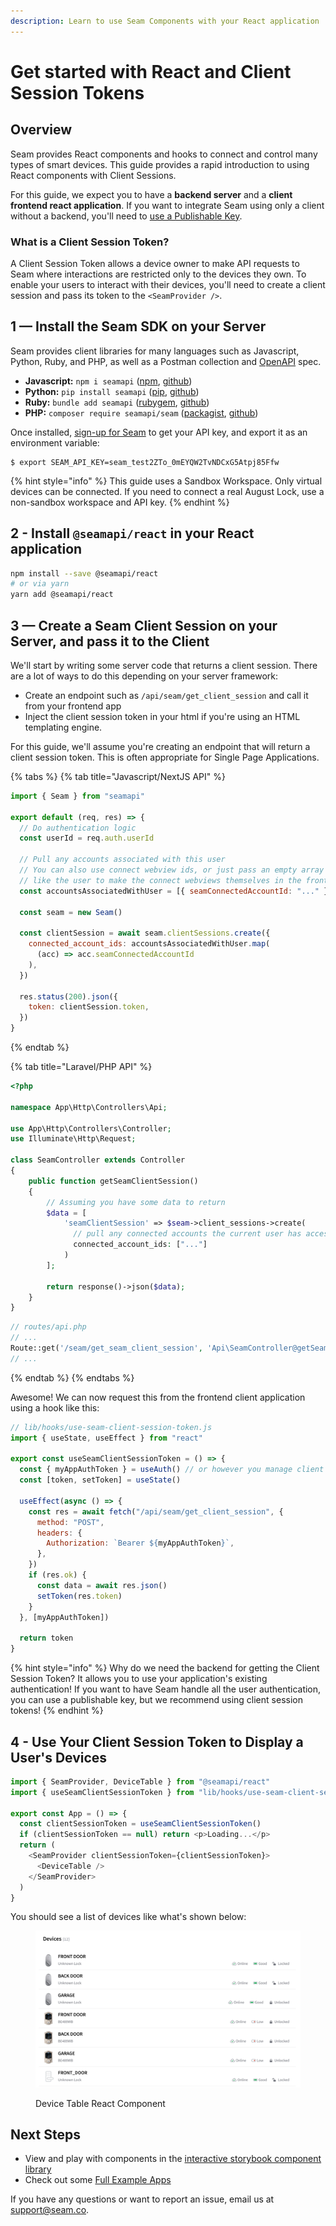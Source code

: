 ```yaml
---
description: Learn to use Seam Components with your React application
---
```


# Get started with React and Client Session Tokens

## Overview

Seam provides React components and hooks to connect and control many types of smart devices. This guide provides a rapid introduction to using React components with Client Sessions.

For this guide, we expect you to have a **backend server** and a **client frontend react application**. If you want to integrate Seam using only a client without a backend, you'll need to [use a Publishable Key](./get-started-with-client-side-components.md).

### What is a Client Session Token?

A Client Session Token allows a device owner to make API requests to Seam where interactions are restricted only to the devices they own. To enable your users to interact with their devices, you'll need to create a client session and pass its token to the `<SeamProvider />`.

## 1 — Install the Seam SDK on your Server

Seam provides client libraries for many languages such as Javascript, Python, Ruby, and PHP, as well as a Postman collection and [OpenAPI](https://connect.getseam.com/openapi.json) spec.

* **Javascript:** `npm i seamapi` ([npm](https://www.npmjs.com/package/seamapi), [github](https://github.com/seamapi/javascript))
* **Python:** `pip install seamapi` ([pip](https://pypi.org/project/seamapi/), [github](https://github.com/seamapi/python))
* **Ruby:** `bundle add seamapi` ([rubygem](https://rubygems.org/gems/seamapi), [github](https://github.com/seamapi/ruby))
* **PHP:** `composer require seamapi/seam` ([packagist](https://packagist.org/packages/seamapi/seam), [github](https://github.com/seamapi/php))

Once installed, [sign-up for Seam](https://console.seam.co/) to get your API key, and export it as an environment variable:

```
$ export SEAM_API_KEY=seam_test2ZTo_0mEYQW2TvNDCxG5Atpj85Ffw
```

{% hint style="info" %}
This guide uses a Sandbox Workspace. Only virtual devices can be connected. If you need to connect a real August Lock, use a non-sandbox workspace and API key.
{% endhint %}

## 2 - Install `@seamapi/react` in your React application

```bash
npm install --save @seamapi/react
# or via yarn
yarn add @seamapi/react
```

## 3 — Create a Seam Client Session on your Server, and pass it to the Client

We'll start by writing some server code that returns a client session. There are a lot of ways to do this depending on your server framework:

* Create an endpoint such as `/api/seam/get_client_session` and call it from your frontend app
* Inject the client session token in your html if you're using an HTML templating engine.

For this guide, we'll assume you're creating an endpoint that will return a client session token. This is often appropriate for Single Page Applications.

{% tabs %}
{% tab title="Javascript/NextJS API" %}
```javascript
import { Seam } from "seamapi"

export default (req, res) => {
  // Do authentication logic
  const userId = req.auth.userId

  // Pull any accounts associated with this user
  // You can also use connect webview ids, or just pass an empty array if you'd
  // like the user to make the connect webviews themselves in the frontend!
  const accountsAssociatedWithUser = [{ seamConnectedAccountId: "..." }]

  const seam = new Seam()

  const clientSession = await seam.clientSessions.create({
    connected_account_ids: accountsAssociatedWithUser.map(
      (acc) => acc.seamConnectedAccountId
    ),
  })

  res.status(200).json({
    token: clientSession.token,
  })
}
```
{% endtab %}

{% tab title="Laravel/PHP API" %}
```php
<?php

namespace App\Http\Controllers\Api;

use App\Http\Controllers\Controller;
use Illuminate\Http\Request;

class SeamController extends Controller
{
    public function getSeamClientSession()
    {
        // Assuming you have some data to return
        $data = [
            'seamClientSession' => $seam->client_sessions->create(
              // pull any connected accounts the current user has access to
              connected_account_ids: ["..."]
            )
        ];

        return response()->json($data);
    }
}
```

```php
// routes/api.php
// ...
Route::get('/seam/get_seam_client_session', 'Api\SeamController@getSeamClientSession');
// ...

```
{% endtab %}
{% endtabs %}

Awesome! We can now request this from the frontend client application using a hook like this:

```javascript
// lib/hooks/use-seam-client-session-token.js
import { useState, useEffect } from "react"

export const useSeamClientSessionToken = () => {
  const { myAppAuthToken } = useAuth() // or however you manage client side auth
  const [token, setToken] = useState()

  useEffect(async () => {
    const res = await fetch("/api/seam/get_client_session", {
      method: "POST",
      headers: {
        Authorization: `Bearer ${myAppAuthToken}`,
      },
    })
    if (res.ok) {
      const data = await res.json()
      setToken(res.token)
    }
  }, [myAppAuthToken])

  return token
}
```

{% hint style="info" %}
Why do we need the backend for getting the Client Session Token? It allows you to use your application's existing authentication! If you want to have Seam handle all the user authentication, you can use a publishable key, but we recommend using client session tokens!
{% endhint %}

## 4 - Use Your Client Session Token to Display a User's Devices

```javascript
import { SeamProvider, DeviceTable } from "@seamapi/react"
import { useSeamClientSessionToken } from "lib/hooks/use-seam-client-session-token"

export const App = () => {
  const clientSessionToken = useSeamClientSessionToken()
  if (clientSessionToken == null) return <p>Loading...</p>
  return (
    <SeamProvider clientSessionToken={clientSessionToken}>
      <DeviceTable />
    </SeamProvider>
  )
}
```

You should see a list of devices like what's shown below:

<figure><img src="../.gitbook/assets/device-table.png" alt=""><figcaption><p>Device Table React Component</p></figcaption></figure>

## Next Steps

* View and play with components in the [interactive storybook component library](https://react.seam.co/)
* Check out some [Full Example Apps](https://github.com/seamapi/react/tree/main/examples)

If you have any questions or want to report an issue, email us at support@seam.co.
